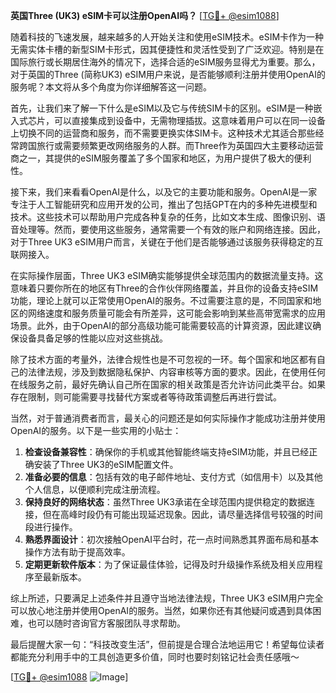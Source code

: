 **英国Three (UK3) eSIM卡可以注册OpenAI吗？** [[TG💪+ @esim1088](https://t.me/s/esim1088)]

随着科技的飞速发展，越来越多的人开始关注和使用eSIM技术。eSIM卡作为一种无需实体卡槽的新型SIM卡形式，因其便捷性和灵活性受到了广泛欢迎。特别是在国际旅行或长期居住海外的情况下，选择合适的eSIM服务显得尤为重要。那么，对于英国的Three (简称UK3) eSIM用户来说，是否能够顺利注册并使用OpenAI的服务呢？本文将从多个角度为你详细解答这一问题。

首先，让我们来了解一下什么是eSIM以及它与传统SIM卡的区别。eSIM是一种嵌入式芯片，可以直接集成到设备中，无需物理插拔。这意味着用户可以在同一设备上切换不同的运营商和服务，而不需要更换实体SIM卡。这种技术尤其适合那些经常跨国旅行或需要频繁更改网络服务的人群。而Three作为英国四大主要移动运营商之一，其提供的eSIM服务覆盖了多个国家和地区，为用户提供了极大的便利性。

接下来，我们来看看OpenAI是什么，以及它的主要功能和服务。OpenAI是一家专注于人工智能研究和应用开发的公司，推出了包括GPT在内的多种先进模型和技术。这些技术可以帮助用户完成各种复杂的任务，比如文本生成、图像识别、语音处理等。然而，要使用这些服务，通常需要一个有效的账户和网络连接。因此，对于Three UK3 eSIM用户而言，关键在于他们是否能够通过该服务获得稳定的互联网接入。

在实际操作层面，Three UK3 eSIM确实能够提供全球范围内的数据流量支持。这意味着只要你所在的地区有Three的合作伙伴网络覆盖，并且你的设备支持eSIM功能，理论上就可以正常使用OpenAI的服务。不过需要注意的是，不同国家和地区的网络速度和服务质量可能会有所差异，这可能会影响到某些高带宽需求的应用场景。此外，由于OpenAI的部分高级功能可能需要较高的计算资源，因此建议确保设备具备足够的性能以应对这些挑战。

除了技术方面的考量外，法律合规性也是不可忽视的一环。每个国家和地区都有自己的法律法规，涉及到数据隐私保护、内容审核等方面的要求。因此，在使用任何在线服务之前，最好先确认自己所在国家的相关政策是否允许访问此类平台。如果存在限制，则可能需要寻找替代方案或者等待政策调整后再进行尝试。

当然，对于普通消费者而言，最关心的问题还是如何实际操作才能成功注册并使用OpenAI的服务。以下是一些实用的小贴士：

1. **检查设备兼容性**：确保你的手机或其他智能终端支持eSIM功能，并且已经正确安装了Three UK3的eSIM配置文件。
2. **准备必要的信息**：包括有效的电子邮件地址、支付方式（如信用卡）以及其他个人信息，以便顺利完成注册流程。
3. **保持良好的网络状态**：虽然Three UK3承诺在全球范围内提供稳定的数据连接，但在高峰时段仍有可能出现延迟现象。因此，请尽量选择信号较强的时间段进行操作。
4. **熟悉界面设计**：初次接触OpenAI平台时，花一点时间熟悉其界面布局和基本操作方法有助于提高效率。
5. **定期更新软件版本**：为了保证最佳体验，记得及时升级操作系统及相关应用程序至最新版本。

综上所述，只要满足上述条件并且遵守当地法律法规，Three UK3 eSIM用户完全可以放心地注册并使用OpenAI的服务。当然，如果你还有其他疑问或遇到具体困难，也可以随时咨询官方客服团队寻求帮助。

最后提醒大家一句：“科技改变生活”，但前提是合理合法地运用它！希望每位读者都能充分利用手中的工具创造更多价值，同时也要时刻铭记社会责任感哦～

[[TG💪+ @esim1088](https://t.me/s/esim1088) ![Image](https://i.postimg.cc/4NQfJmqS/Snipaste-2025-05-13-00-14-12.png)]